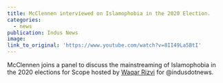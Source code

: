 ```yaml
---
title: McClennen interviewed on Islamophobia in the 2020 Election.
categories: 
  - news
publication: Indus News
image:
link_to_original: 'https://www.youtube.com/watch?v=8II49La5BtI'
---
```


McClennen joins a panel to discuss the mainstreaming of Islamophobia in the 2020 elections for Scope hosted by [Waqar Rizvi](https://www.facebook.com/s.waqar.rizvi?__tn__=%2CdK-R-R&amp;eid=ARDmQQmrVOlXQQBbcG963rJ8ri8fKQHL_oXBN5iQ6Z__frfNiCVclqleHfnyCHejqZIei0pWmZBwbRn6&amp;fref=mentions) for @indusdotnews.&nbsp;